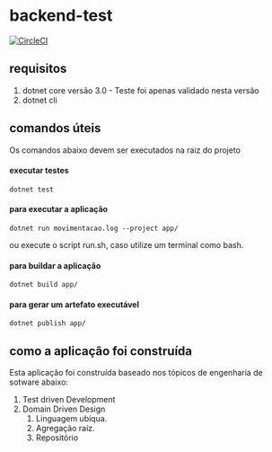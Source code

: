 
# backend-test

[![CircleCI](https://circleci.com/gh/randomjs/contacorrente/tree/master.svg?style=svg&circle-token=f27ef86fb055bd6820cf1472db421f070e7d3436)](https://circleci.com/gh/randomjs/contacorrente/tree/master)

## requisitos
1. dotnet core versão 3.0 - Teste foi apenas validado nesta versão
2. dotnet cli 

## comandos úteis
 Os comandos abaixo devem ser executados na raiz do projeto

#### executar testes
```console
dotnet test
```
#### para executar a aplicação 
```console
dotnet run movimentacao.log --project app/
```
ou execute o script run.sh, caso utilize um terminal como bash.

#### para buildar a aplicação
```console
dotnet build app/
```

#### para gerar um artefato executável
```console
dotnet publish app/
```

## como a aplicação foi construída

Esta aplicação foi construída baseado nos tópicos de engenharia de sotware abaixo:

1. Test driven Development
2. Domain Driven Design
    1. Linguagem ubíqua.
    2. Agregação raíz.
    3. Repositório

